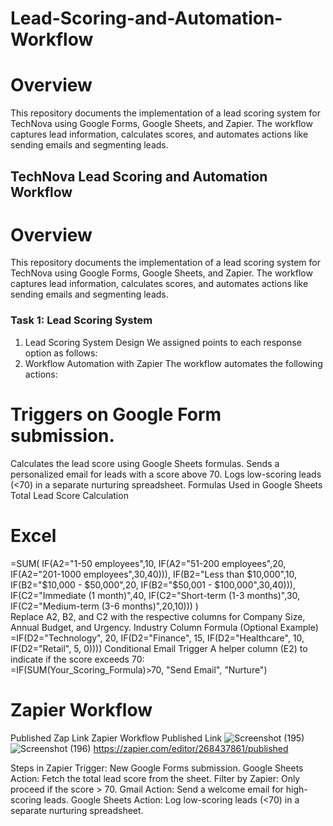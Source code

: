 # Lead-Scoring-and-Automation-Workflow
# Overview
This repository documents the implementation of a lead scoring system for TechNova using Google Forms, Google Sheets, and Zapier. The workflow captures lead information, calculates scores, and automates actions like sending emails and segmenting leads.
## TechNova Lead Scoring and Automation Workflow
# Overview
This repository documents the implementation of a lead scoring system for TechNova using Google Forms, Google Sheets, and Zapier. The workflow captures lead information, calculates scores, and automates actions like sending emails and segmenting leads.

### Task 1: Lead Scoring System
1. Lead Scoring System Design
We assigned points to each response option as follows:
2. Workflow Automation with Zapier
The workflow automates the following actions:

# Triggers on Google Form submission.
Calculates the lead score using Google Sheets formulas.
Sends a personalized email for leads with a score above 70.
Logs low-scoring leads (<70) in a separate nurturing spreadsheet.
Formulas Used in Google Sheets
Total Lead Score Calculation

# Excel
=SUM(
    IF(A2="1-50 employees",10, IF(A2="51-200 employees",20, IF(A2="201-1000 employees",30,40))),
    IF(B2="Less than $10,000",10, IF(B2="$10,000 - $50,000",20, IF(B2="$50,001 - $100,000",30,40))),
    IF(C2="Immediate (1 month)",40, IF(C2="Short-term (1-3 months)",30, IF(C2="Medium-term (3-6 months)",20,10)))
)              
Replace A2, B2, and C2 with the respective columns for Company Size, Annual Budget, and Urgency.
Industry Column Formula (Optional Example)                       
=IF(D2="Technology", 20, IF(D2="Finance", 15, IF(D2="Healthcare", 10, IF(D2="Retail", 5, 0))))
Conditional Email Trigger A helper column (E2) to indicate if the score exceeds 70:            
=IF(SUM(Your_Scoring_Formula)>70, "Send Email", "Nurture")               
# Zapier Workflow
Published Zap Link
Zapier Workflow Published Link 
![Screenshot (195)](https://github.com/user-attachments/assets/0dafc0e0-935d-4ab5-8f1b-1243c587c7a4)
![Screenshot (196)](https://github.com/user-attachments/assets/c3ef7028-20be-4019-a5f2-d789b0a496f3)
https://zapier.com/editor/268437861/published

Steps in Zapier
Trigger: New Google Forms submission.
Google Sheets Action: Fetch the total lead score from the sheet.
Filter by Zapier: Only proceed if the score > 70.
Gmail Action: Send a welcome email for high-scoring leads.
Google Sheets Action: Log low-scoring leads (<70) in a separate nurturing spreadsheet.
